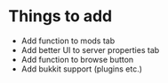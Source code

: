 # Things to add

- Add function to mods tab
- Add better UI to server properties tab
- Add function to browse button
- Add bukkit support (plugins etc.)
